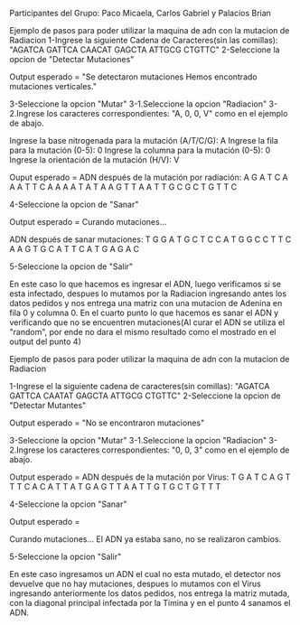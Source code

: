 Participantes del Grupo: Paco Micaela, Carlos Gabriel y Palacios Brian

Ejemplo de pasos para poder utilizar la maquina de adn con la mutacion de Radiacion
1-Ingrese la siguiente Cadena de Caracteres(sin las comillas): "AGATCA GATTCA CAACAT GAGCTA ATTGCG CTGTTC"
2-Seleccione la opcion de "Detectar Mutaciones"

Output esperado = 
"Se detectaron mutaciones 
Hemos encontrado mutaciones verticales."

3-Seleccione la opcion "Mutar"
3-1.Seleccione la opcion "Radiacion"
3-2.Ingrese los caracteres correspondientes: "A, 0, 0, V" como en el ejemplo de abajo.

Ingrese la base nitrogenada para la mutación (A/T/C/G): A
Ingrese la fila para la mutación (0-5): 0
Ingrese la columna para la mutación (0-5): 0
Ingrese la orientación de la mutación (H/V): V

Ouput esperado =
ADN después de la mutación por radiación:
A G A T C A
A A T T C A
A A A T A T
A A G T T A
A T T G C G
C T G T T C

4-Seleccione la opcion de "Sanar"

Output esperado = 
Curando mutaciones...

ADN después de sanar mutaciones:
T G G A T G
C T C C A T
G G C C T T
C A A G T G
C A T T C A
T G A G A C

5-Seleccione la opcion de "Salir"

En este caso lo que hacemos es ingresar el ADN, luego verificamos si se esta infectado, despues lo mutamos
por la Radiacion ingresando antes los datos pedidos y nos entrega una matriz con una mutacion de Adenina en
fila 0 y columna 0.
En el cuarto punto lo que hacemos es sanar el ADN y verificando que no se encuentren mutaciones(Al curar el
ADN se utiliza el "random", por ende no dara el mismo resultado como el mostrado en el output del punto 4)

Ejemplo de pasos para poder utilizar la maquina de adn con la mutacion de Radiacion

1-Ingrese el la siguiente cadena de caracteres(sin comillas): "AGATCA GATTCA CAATAT GAGCTA ATTGCG CTGTTC"
2-Seleccione la opcion de "Detectar Mutantes"

Output esperado = "No se encontraron mutaciones"

3-Seleccione la opcion "Mutar"
3-1.Seleccione la opcion "Radiacion"
3-2.Ingrese los caracteres correspondientes: "0, 0, 3" como en el ejemplo de abajo.

Output esperado = 
ADN después de la mutación por Virus:
T G A T C A
G T T T C A
C A T T A T
G A G T T A
A T T G T G
C T G T T T

4-Seleccione la opcion "Sanar"

Output esperado = 

Curando mutaciones...
El ADN ya estaba sano, no se realizaron cambios.

5-Seleccione la opcion "Salir"

En este caso ingresamos un ADN el cual no esta mutado, el detector nos devuelve que no hay mutaciones, despues lo
mutamos con el Virus ingresando anteriormente los datos pedidos, nos entrega la matriz mutada, con la diagonal 
principal infectada por la Timina y en el punto 4 sanamos el ADN.
